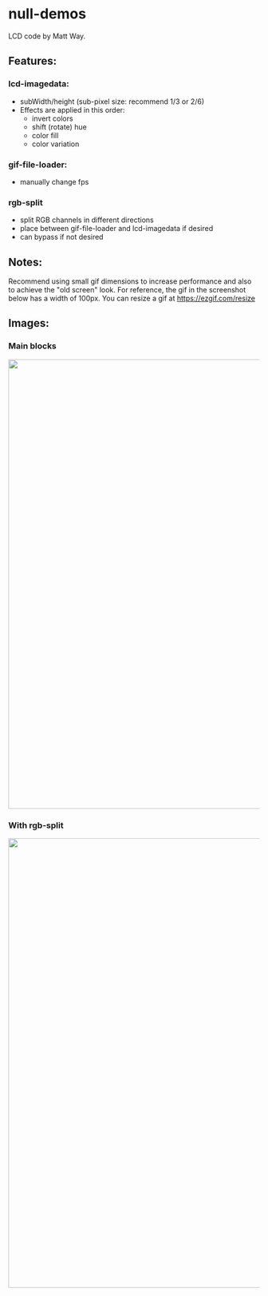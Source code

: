 # null-demos
LCD code by Matt Way.

## Features:

### lcd-imagedata:
- subWidth/height (sub-pixel size: recommend 1/3 or 2/6)
- Effects are applied in this order:
  - invert colors
  - shift (rotate) hue
  - color fill
  - color variation 

### gif-file-loader:
- manually change fps

### rgb-split
- split RGB channels in different directions
- place between gif-file-loader and lcd-imagedata if desired
- can bypass if not desired

## Notes:

Recommend using small gif dimensions to increase performance and also to achieve the "old screen" look. For reference, the gif in the screenshot below has a width of 100px. You can resize a gif at https://ezgif.com/resize

## Images:

### Main blocks
<img width="900" src="https://user-images.githubusercontent.com/22250686/161350768-ef928d9b-2796-4581-98b6-8ab532ed329c.png">

### With rgb-split
<img width="900" src="https://user-images.githubusercontent.com/22250686/161372532-89fb6c4c-1274-489f-9e8d-b8bedb1fed3b.png">
